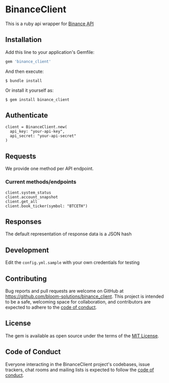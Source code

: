 # BinanceClient

This is a ruby api wrapper for [Binance API](https://binance-docs.github.io/apidocs/spot/en/#change-log)

## Installation

Add this line to your application's Gemfile:

```ruby
gem 'binance_client'
```

And then execute:

    $ bundle install

Or install it yourself as:

    $ gem install binance_client

## Authenticate
```
client = BinanceClient.new(
  api_key: "your-api-key",
  api_secret: "your-api-secret"
)
```

## Requests
We provide one method per API endpoint.

### Current methods/endpoints

```
client.system_status
client.account_snapshot
client.get_all
client.book_ticker(symbol: "BTCETH")
```

## Responses
The default representation of response data is a JSON hash


## Development
Edit the `config.yml.sample` with your own credentials for testing

## Contributing

Bug reports and pull requests are welcome on GitHub at https://github.com/bloom-solutions/binance_client. This project is intended to be a safe, welcoming space for collaboration, and contributors are expected to adhere to the [code of conduct](https://github.com/bloom-solutions/binance_client/blob/master/CODE_OF_CONDUCT.md).


## License

The gem is available as open source under the terms of the [MIT License](https://opensource.org/licenses/MIT).

## Code of Conduct

Everyone interacting in the BinanceClient project's codebases, issue trackers, chat rooms and mailing lists is expected to follow the [code of conduct](https://github.com/bloom-solutions/binance_client/blob/master/CODE_OF_CONDUCT.md).
